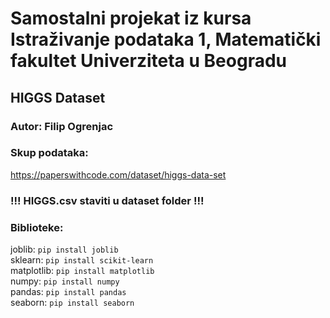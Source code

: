 # Samostalni projekat iz kursa Istraživanje podataka 1, Matematički fakultet Univerziteta u Beogradu

## HIGGS Dataset

### Autor: Filip Ogrenjac

### Skup podataka:
https://paperswithcode.com/dataset/higgs-data-set

### !!! HIGGS.csv staviti u dataset folder !!!

### Biblioteke:
joblib: `pip install joblib`<br>
sklearn: `pip install scikit-learn`<br>
matplotlib: `pip install matplotlib`<br>
numpy: `pip install numpy` <br>
pandas: `pip install pandas`<br>
seaborn: `pip install seaborn`<br>
